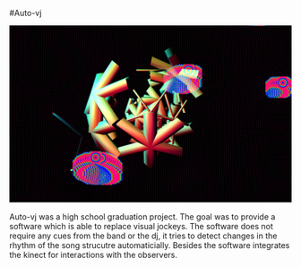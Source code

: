 #Auto-vj

![alt text](./preview.PNG "Logo Title Text 1")

Auto-vj was a high school graduation project. The goal was to provide a software which is able to replace visual jockeys. 
The software does not require any cues from the band or the dj, it tries to detect changes in the rhythm of the song strucutre automaticially.
Besides the software integrates the kinect for interactions with the observers.
